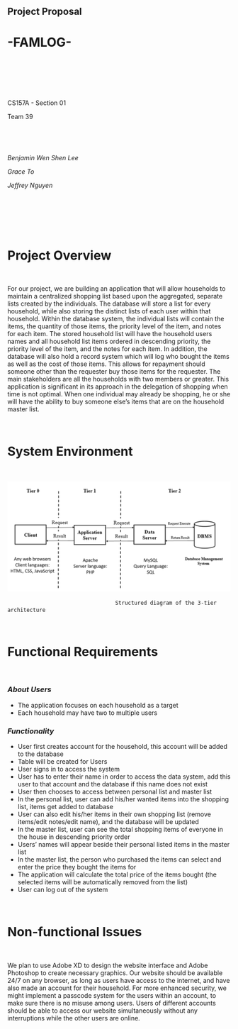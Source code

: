 ## Project Proposal

# -FAMLOG-
&nbsp;

&nbsp;

&nbsp;

CS157A - Section 01

Team 39

&nbsp;

&nbsp;

*Benjamin Wen Shen Lee*

*Grace To*

*Jeffrey Nguyen*

&nbsp;

&nbsp;

&nbsp;

# Project Overview
&nbsp;

For our project, we are building an application that will allow households to maintain a centralized shopping list based upon the aggregated, separate lists created by the individuals. The database will store a list for every household, while also storing the distinct lists of each user within that household. Within the database system, the individual lists will contain the items, the quantity of those items, the priority level of the item, and notes for each item. The stored household list will have the household users names and all household list items ordered in descending priority, the priority level of the item, and the notes for each item. In addition, the database will also hold a record system which will log who bought the items as well as the cost of those items. This allows for repayment should someone other than the requester buy those items for the requester. The main stakeholders are all the households with two members or greater. This application is significant in its approach in the delegation of shopping when time is not optimal. When one individual may already be shopping, he or she will have the ability to buy someone else’s items that are on the household master list.

&emsp;

# System Environment
&nbsp;

![3-tier diagram](https://github.com/CS157A-Team39-FAMLOG/project_proposal/blob/master/structured_diagram1.png)

                                      Structured diagram of the 3-tier architecture
&emsp;

# Functional Requirements
&nbsp;

###  *About Users*
  - The application focuses on each household as a target
  - Each household may have two to multiple users
###  *Functionality*
  - User first creates account for the household, this account will be added to the database
  - Table will be created for Users
  - User signs in to access the system
  - User has to enter their name in order to access the data system, add this user to that account and the database if this name does not exist
  - User then chooses to access between personal list and master list
  - In the personal list, user can add his/her wanted items into the shopping list, items get added to database
  - User can also edit his/her items in their own shopping list (remove items/edit notes/edit name), and the database will be updated
  - In the master list, user can see the total shopping items of everyone in the house in descending priority order
  - Users’ names will appear beside their personal listed items in the master list
  - In the master list, the person who purchased the items can select and enter the price they bought the items for
  - The application will calculate the total price of the items bought (the selected items will be automatically removed from the list)
  - User can log out of the system
  
&emsp;

# Non-functional Issues
&nbsp;

We plan to use Adobe XD to design the website interface and Adobe Photoshop to create necessary graphics. Our website should be available 24/7 on any browser, as long as users have access to the internet, and have also made an account for their household. For more enhanced security, we might implement a passcode system for the users within an account, to make sure there is no misuse among users. Users of different accounts should be able to access our website simultaneously without any interruptions while the other users are online.

